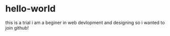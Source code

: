 # hello-world
this is a trial
i am a beginer in web devlopment and designing so i wanted to join github!
